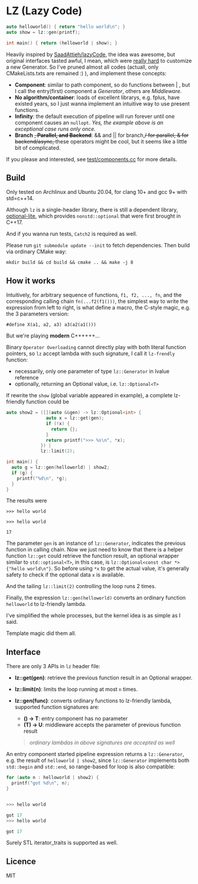 # LZ (Lazy Code)

```C++
auto helloworld() { return "hello world\n"; }
auto show = lz::gen(printf);

int main() { return (helloworld | show); }
```

Heavily inspired by [SaadAttieh/lazyCode](https://github.com/SaadAttieh/lazyCode), the idea was awesome, but original interfaces tasted awful, I mean, which were [really hard](https://github.com/SaadAttieh/lazyCode/blob/10b0a323d836230a536d305da1709737da9d186b/include/lazyCode/basicCollectors.h#L122) to customize a new Generator. So I've pruned almost all codes (actuall, only CMakeLists.txts are remained :) ), and implement these concepts:

- **Component**: similar to path component, so do functions between | , but I call the entry(first) component a _Generator_, others are _Middleware_.
- **No algorithm/container**: loads of excellent librarys, e.g. fplus, have existed years, so I just wanna implement an intuitive way to use present functions.
- **Infinity**: the default execution of pipeline will run forever until one component causes an `nullopt`. _Yes, the example above is an exceptional case runs only once._
- **Branch** <s>, **Parallel, and Backend**</s>: && and || for branch,<s>/ for parallel, & for backend/async, </s>these operators might be cool, but it seems like a little bit of complicated.

If you please and interested, see [test/components.cc](https://github.com/vegertar/lz/blob/master/test/components.cc) for more details.

## Build

Only tested on Archlinux and Ubuntu 20.04, for clang 10+ and gcc 9+ with std=c++14.

Although `lz` is a single-header library, there is still a dependent library, [optional-lite](https://github.com/martinmoene/optional-lite), which provides `nonstd::optional` that were first brought in C++17.

And if you wanna run tests, `Catch2` is required as well.

Please run `git submodule update --init` to fetch dependencies. Then build via ordinary CMake way:

```shell
mkdir build && cd build && cmake .. && make -j 8
```

## How it works

Intuitively, for arbitrary sequence of functions, `f1, f2, ..., fn`, and the corresponding calling chain `fn(...f2(f1()))`, the simplest way to write the expression from left to right, is what define a macro, the C-style magic, e.g. the 3 parameters version:

```
#define X(a1, a2, a3) a3(a2(a1()))
```

But we're playing **modern** C++++++...

Binary `Operator Overloading` cannot directly play with both literal function pointers, so `lz` accept lambda with such signature, I call it `lz-frendly` function:

- necessarily, only one parameter of type `lz::Generator` in lvalue reference
- optionally, returning an Optional value, i.e. `lz::Optional<T>`

If rewrite the `show` (global variable appeared in example), a complete lz-friendly function could be

```C++
auto show2 = ([](auto &&gen) -> lz::Optional<int> {
               auto x = lz::get(gen);
               if (!x) {
                 return {};
               }
               return printf(">>> %s\n", *x);
             }) |
             lz::limit(2);

int main() {
  auto g = lz::gen(helloworld) | show2;
  if (g) {
    printf("%d\n", *g);
  }
}

```

The results were

```shell
>>> hello world

>>> hello world

17
```

The parameter `gen` is an instance of `lz::Generator`, indicates the previous function in calling chain. Now we just need to know that there is a helper function `lz::get` could retrieve the function result, an optional wrapper similar to `std::optional<T>`, in this case, is `lz::Optional<const char *>{"hello world\n"}`. So before using `*x` to get the actual value, it's generally safety to check if the optional data `x` is available.

And the tailing `lz::limit(2)` controlling the loop runs 2 times.

Finally, the expression `lz::gen(helloworld)` converts an ordinary function `helloworld` to lz-friendly lambda.

I've simplified the whole processes, but the kernel idea is as simple as I said.

Template magic did them all.

## Interface

There are only 3 APIs in `lz` header file:

- **lz::get(gen)**: retrieve the previous function result in an Optional wrapper.
- **lz::limit(n)**: limits the loop running at most `n` times.
- **lz::gen(func)**: converts ordinary functions to lz-friendly lambda, supported function signatures are:

  - **() -> T**: entry component has no parameter
  - **(T) -> U**: middleware accepts the parameter of previous function result

  > _ordinary lambdas in above signatures are accepted as well_

An entry component started pipeline expression returns a `lz::Generator`, e.g. the result of `helloworld | show2`, since `lz::Generator` implements both `std::begin` and `std::end`, so range-based for loop is also compatible:

```C++
for (auto n : helloworld | show2) {
  printf("got %d\n", n);
}


>>> hello world

got 17
>>> hello world

got 17
```

Surely STL iterator_traits is supported as well.

## Licence

MIT
